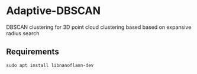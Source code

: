 # Adaptive-DBSCAN
DBSCAN clustering for 3D point cloud clustering based based on expansive radius search

## Requirements

`sudo apt install libnanoflann-dev`